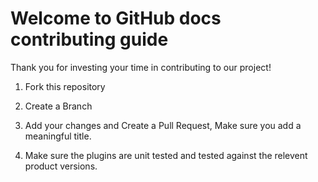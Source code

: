 # Welcome to GitHub docs contributing guide

Thank you for investing your time in contributing to our project!

1) Fork this repository

2) Create a Branch 

3) Add your changes and Create a Pull Request, Make sure you add a meaningful title.

3) Make sure the plugins are unit tested and tested against the relevent product versions.
